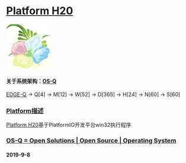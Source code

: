﻿# [Platform H20](https://github.com/OS-Q/H20)
[![sites](OS-Q/OS-Q.png)](http://www.OS-Q.com)
#### 关于系统架构：[OS-Q](https://github.com/OS-Q/OS-Q)
[EDGE-Q](https://github.com/OS-Q/EDGE-Q) -> Q[4] -> M[12] -> W[52] -> D[365] -> H[24] -> N[60] -> S[60]
### [Platform描述](https://github.com/OS-Q/H20/wiki) 

[Platform H20](https://github.com/OS-Q/H20)基于PlatformIO开发平台win32执行程序

### [OS-Q = Open Solutions | Open Source |  Operating System ](http://www.OS-Q.com/H20)
####  2019-9-8
